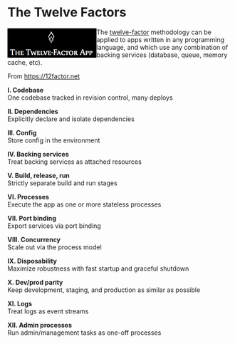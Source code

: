 # The Twelve Factors


<img src="..//images/12-fact.PNG" align="left"  width="200" />

The [twelve-factor](resources/docs/12factor.md) methodology can be applied to apps written in any programming language, and which use any combination of backing services (database, queue, memory cache, etc). <br />

From https://12factor.net




**I. Codebase** <br />
One codebase tracked in revision control, many deploys <br />

**II. Dependencies** <br />
Explicitly declare and isolate dependencies <br />

**III. Config** <br />
Store config in the environment <br />

**IV. Backing services** <br />
Treat backing services as attached resources <br />

**V. Build, release, run** <br />
Strictly separate build and run stages <br />

**VI. Processes** <br />
Execute the app as one or more stateless processes <br />

**VII. Port binding** <br />
Export services via port binding <br />

**VIII. Concurrency** <br />
Scale out via the process model <br />

**IX. Disposability** <br />
Maximize robustness with fast startup and graceful shutdown <br />

**X. Dev/prod parity** <br />
Keep development, staging, and production as similar as possible <br />

**XI. Logs** <br />
Treat logs as event streams <br />

**XII. Admin processes** <br />
Run admin/management tasks as one-off processes <br />

